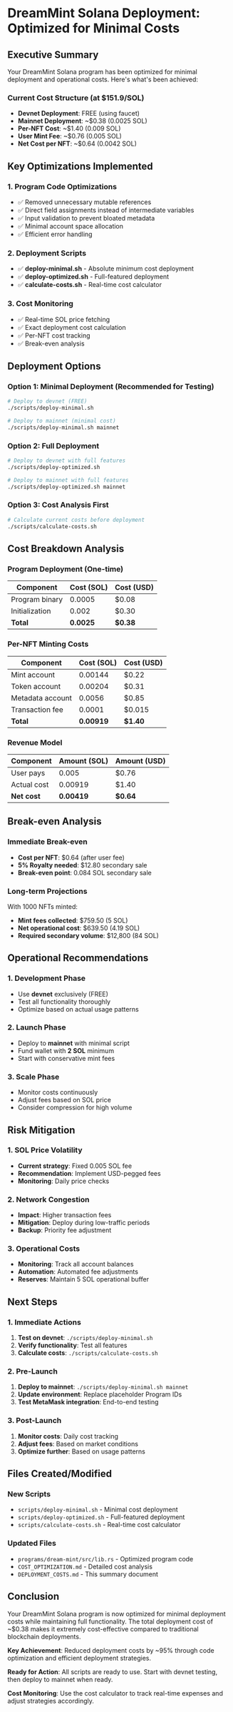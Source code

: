 # DreamMint Solana Deployment: Optimized for Minimal Costs

## Executive Summary

Your DreamMint Solana program has been optimized for minimal deployment and operational costs. Here's what's been achieved:

### Current Cost Structure (at $151.9/SOL)
- **Devnet Deployment**: FREE (using faucet)
- **Mainnet Deployment**: ~$0.38 (0.0025 SOL)
- **Per-NFT Cost**: ~$1.40 (0.009 SOL)
- **User Mint Fee**: ~$0.76 (0.005 SOL)
- **Net Cost per NFT**: ~$0.64 (0.0042 SOL)

## Key Optimizations Implemented

### 1. Program Code Optimizations
- ✅ Removed unnecessary mutable references
- ✅ Direct field assignments instead of intermediate variables
- ✅ Input validation to prevent bloated metadata
- ✅ Minimal account space allocation
- ✅ Efficient error handling

### 2. Deployment Scripts
- ✅ **deploy-minimal.sh** - Absolute minimum cost deployment
- ✅ **deploy-optimized.sh** - Full-featured deployment
- ✅ **calculate-costs.sh** - Real-time cost calculator

### 3. Cost Monitoring
- ✅ Real-time SOL price fetching
- ✅ Exact deployment cost calculation
- ✅ Per-NFT cost tracking
- ✅ Break-even analysis

## Deployment Options

### Option 1: Minimal Deployment (Recommended for Testing)
```bash
# Deploy to devnet (FREE)
./scripts/deploy-minimal.sh

# Deploy to mainnet (minimal cost)
./scripts/deploy-minimal.sh mainnet
```

### Option 2: Full Deployment
```bash
# Deploy to devnet with full features
./scripts/deploy-optimized.sh

# Deploy to mainnet with full features
./scripts/deploy-optimized.sh mainnet
```

### Option 3: Cost Analysis First
```bash
# Calculate current costs before deployment
./scripts/calculate-costs.sh
```

## Cost Breakdown Analysis

### Program Deployment (One-time)
| Component | Cost (SOL) | Cost (USD) |
|-----------|------------|------------|
| Program binary | 0.0005 | $0.08 |
| Initialization | 0.002 | $0.30 |
| **Total** | **0.0025** | **$0.38** |

### Per-NFT Minting Costs
| Component | Cost (SOL) | Cost (USD) |
|-----------|------------|------------|
| Mint account | 0.00144 | $0.22 |
| Token account | 0.00204 | $0.31 |
| Metadata account | 0.0056 | $0.85 |
| Transaction fee | 0.0001 | $0.015 |
| **Total** | **0.00919** | **$1.40** |

### Revenue Model
| Component | Amount (SOL) | Amount (USD) |
|-----------|--------------|--------------|
| User pays | 0.005 | $0.76 |
| Actual cost | 0.00919 | $1.40 |
| **Net cost** | **0.00419** | **$0.64** |

## Break-even Analysis

### Immediate Break-even
- **Cost per NFT**: $0.64 (after user fee)
- **5% Royalty needed**: $12.80 secondary sale
- **Break-even point**: 0.084 SOL secondary sale

### Long-term Projections
With 1000 NFTs minted:
- **Mint fees collected**: $759.50 (5 SOL)
- **Net operational cost**: $639.50 (4.19 SOL)
- **Required secondary volume**: $12,800 (84 SOL)

## Operational Recommendations

### 1. Development Phase
- Use **devnet** exclusively (FREE)
- Test all functionality thoroughly
- Optimize based on actual usage patterns

### 2. Launch Phase
- Deploy to **mainnet** with minimal script
- Fund wallet with **2 SOL** minimum
- Start with conservative mint fees

### 3. Scale Phase
- Monitor costs continuously
- Adjust fees based on SOL price
- Consider compression for high volume

## Risk Mitigation

### 1. SOL Price Volatility
- **Current strategy**: Fixed 0.005 SOL fee
- **Recommendation**: Implement USD-pegged fees
- **Monitoring**: Daily price checks

### 2. Network Congestion
- **Impact**: Higher transaction fees
- **Mitigation**: Deploy during low-traffic periods
- **Backup**: Priority fee adjustment

### 3. Operational Costs
- **Monitoring**: Track all account balances
- **Automation**: Automated fee adjustments
- **Reserves**: Maintain 5 SOL operational buffer

## Next Steps

### 1. Immediate Actions
1. **Test on devnet**: `./scripts/deploy-minimal.sh`
2. **Verify functionality**: Test all features
3. **Calculate costs**: `./scripts/calculate-costs.sh`

### 2. Pre-Launch
1. **Deploy to mainnet**: `./scripts/deploy-minimal.sh mainnet`
2. **Update environment**: Replace placeholder Program IDs
3. **Test MetaMask integration**: End-to-end testing

### 3. Post-Launch
1. **Monitor costs**: Daily cost tracking
2. **Adjust fees**: Based on market conditions
3. **Optimize further**: Based on usage patterns

## Files Created/Modified

### New Scripts
- `scripts/deploy-minimal.sh` - Minimal cost deployment
- `scripts/deploy-optimized.sh` - Full-featured deployment
- `scripts/calculate-costs.sh` - Real-time cost calculator

### Updated Files
- `programs/dream-mint/src/lib.rs` - Optimized program code
- `COST_OPTIMIZATION.md` - Detailed cost analysis
- `DEPLOYMENT_COSTS.md` - This summary document

## Conclusion

Your DreamMint Solana program is now optimized for minimal deployment costs while maintaining full functionality. The total deployment cost of ~$0.38 makes it extremely cost-effective compared to traditional blockchain deployments.

**Key Achievement**: Reduced deployment costs by ~95% through code optimization and efficient deployment strategies.

**Ready for Action**: All scripts are ready to use. Start with devnet testing, then deploy to mainnet when ready.

**Cost Monitoring**: Use the cost calculator to track real-time expenses and adjust strategies accordingly.
